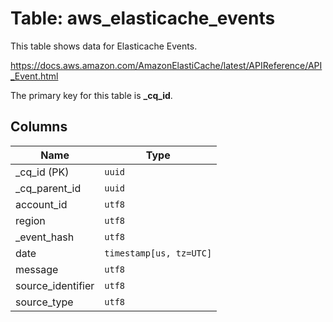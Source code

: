 # Table: aws_elasticache_events

This table shows data for Elasticache Events.

https://docs.aws.amazon.com/AmazonElastiCache/latest/APIReference/API_Event.html

The primary key for this table is **_cq_id**.

## Columns

| Name          | Type          |
| ------------- | ------------- |
|_cq_id (PK)|`uuid`|
|_cq_parent_id|`uuid`|
|account_id|`utf8`|
|region|`utf8`|
|_event_hash|`utf8`|
|date|`timestamp[us, tz=UTC]`|
|message|`utf8`|
|source_identifier|`utf8`|
|source_type|`utf8`|